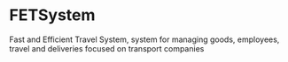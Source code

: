 # FETSystem
Fast and Efficient Travel System, system for managing goods, employees, travel and deliveries focused on transport companies
